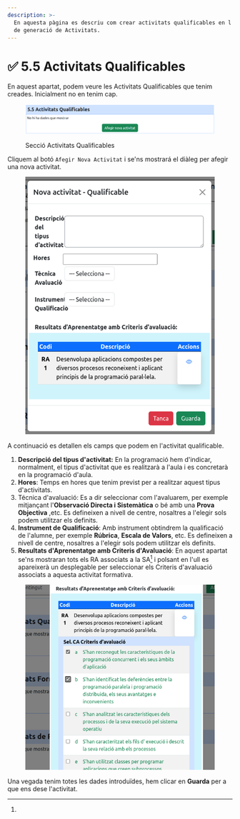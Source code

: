 ```yaml
---
description: >-
  En aquesta pàgina es descriu com crear activitats qualificables en l'aplicació
  de generació de Activitats.
---
```


# ✅ 5.5 Activitats Qualificables

En aquest apartat, podem veure les Activitats Qualificables que tenim creades. Inicialment no en tenim cap.

<figure><img src="../../../.gitbook/assets/image.png" alt=""><figcaption><p>Secció Activitats Qualificables</p></figcaption></figure>

Cliquem al botó `Afegir Nova Activitat` i se'ns mostrará el diàleg per afegir una nova activitat.

<figure><img src="../../../.gitbook/assets/image (1).png" alt=""><figcaption></figcaption></figure>

A continuació es detallen els camps que podem en l'activitat qualificable.

1. **Descripció del tipus d'activitat:** En la programació hem d'indicar, normalment, el tipus d'activitat que es realitzarà a l'aula i es concretarà en la programació d'aula.&#x20;
2. **Hores**: Temps en hores que tenim previst per a realitzar aquest tipus d'activitats.
3. Técnica d'avaluació:  Es a dir seleccionar com l'avaluarem, per exemple mitjançant l'**Observació Directa i Sistemàtica** o bé amb una **Prova Objectiva** ,etc. Es defineixen a nivell de centre, nosaltres a l'elegir sols podem utilitzar els definits.&#x20;
4. **Instrument de Qualificació**: Amb instrument obtindrem la qualificació de l'alumne, per exemple **Rúbrica**, **Escala de Valors**, etc. Es defineixen a nivell de centre, nosaltres a l'elegir sols podem utilitzar els definits.&#x20;
5. **Resultats d'Aprenentatge amb Criteris d'Avaluació**: En aquest apartat se'ns mostraran tots els RA associats a la SA[^1] i polsant en l'ull es apareixerà un desplegable per seleccionar els Criteris d'avaluació associats a aquesta activitat formativa.&#x20;

<figure><img src="../../../.gitbook/assets/image (2).png" alt=""><figcaption></figcaption></figure>

Una vegada tenim totes les dades introduïdes, hem clicar en **Guarda** per a que ens dese l'activitat.



[^1]: 
